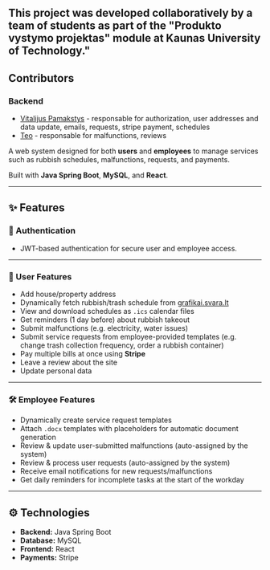 ## This project was developed collaboratively by a team of students as part of the "Produkto vystymo projektas" module at Kaunas University of Technology."

## Contributors
### Backend
- [Vitalijus Pamakstys](https://github.com/Pamakstys) - responsable for authorization, user addresses and data update, emails, requests, stripe payment, schedules
- [Teo](https://github.com/Teo-03) - responsable for malfunctions, reviews


A web system designed for both **users** and **employees** to manage services such as rubbish schedules, malfunctions, requests, and payments.

Built with **Java Spring Boot**, **MySQL**, and **React**.

---

## ✨ Features

### 🔑 Authentication
- JWT-based authentication for secure user and employee access.

---

### 👤 User Features
- Add house/property address
- Dynamically fetch rubbish/trash schedule from [grafikai.svara.lt](https://grafikai.svara.lt/)
- View and download schedules as `.ics` calendar files
- Get reminders (1 day before) about rubbish takeout
- Submit malfunctions (e.g. electricity, water issues)
- Submit service requests from employee-provided templates (e.g. change trash collection frequency, order a rubbish container)
- Pay multiple bills at once using **Stripe**
- Leave a review about the site
- Update personal data

---

### 🛠️ Employee Features
- Dynamically create service request templates
- Attach `.docx` templates with placeholders for automatic document generation
- Review & update user-submitted malfunctions (auto-assigned by the system)
- Review & process user requests (auto-assigned by the system)
- Receive email notifications for new requests/malfunctions
- Get daily reminders for incomplete tasks at the start of the workday

---

## ⚙️ Technologies

- **Backend:** Java Spring Boot
- **Database:** MySQL
- **Frontend:** React
- **Payments:** Stripe
